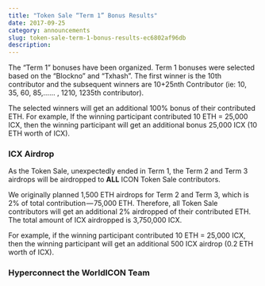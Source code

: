 ```yaml
---
title: "Token Sale “Term 1” Bonus Results"
date: 2017-09-25
category: announcements
slug: token-sale-term-1-bonus-results-ec6802af96db
description:
---
```


The “Term 1” bonuses have been organized. Term 1 bonuses were selected based on the “Blockno” and “Txhash”. The first winner is the 10th contributor and the subsequent winners are 10+25nth Contributor (ie: 10, 35, 60, 85,…… , 1210, 1235th contributor).

The selected winners will get an additional 100% bonus of their contributed ETH. For example, If the winning participant contributed 10 ETH = 25,000 ICX, then the winning participant will get an additional bonus 25,000 ICX (10 ETH worth of ICX).

### ICX Airdrop

As the Token Sale, unexpectedly ended in Term 1, the Term 2 and Term 3 airdrops will be airdropped to **ALL** ICON Token Sale contributors.

We originally planned 1,500 ETH airdrops for Term 2 and Term 3, which is 2% of total contribution — 75,000 ETH. Therefore, all Token Sale contributors will get an additional 2% airdropped of their contributed ETH. The total amount of ICX airdropped is 3,750,000 ICX.

For example, if the winning participant contributed 10 ETH = 25,000 ICX, then the winning participant will get an additional 500 ICX airdrop (0.2 ETH worth of ICX).

### Hyperconnect the WorldICON Team

